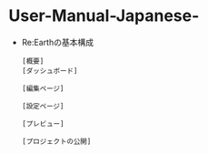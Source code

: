 # User-Manual-Japanese-
  - Re:Earthの基本構成
        
        [概要]
        [ダッシュボード]
        
        [編集ページ]
        
        [設定ページ]
        
        [プレビュー]
        
        [プロジェクトの公開]
